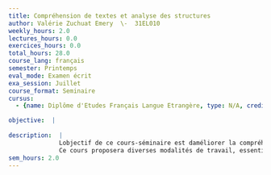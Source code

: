 ```yaml
---
title: Compréhension de textes et analyse des structures
author: Valérie Zuchuat Emery  \-  31EL010
weekly_hours: 2.0
lectures_hours: 0.0
exercices_hours: 0.0
total_hours: 28.0
course_lang: français
semester: Printemps
eval_mode: Examen écrit
exa_session: Juillet
course_format: Seminaire
cursus:
  - {name: Diplôme d'Etudes Français Langue Etrangère, type: N/A, credits: \-}

objective:  |
            
description:  |
              Lobjectif de ce cours-séminaire est daméliorer la compréhension des textes, en particulier argumentatifs, et dêtre capable de repérer leur structure globale : les étapes dune démonstration, les éléments essentiels dune introduction, la structure dun paragraphe.
              Ce cours proposera diverses modalités de travail, essentiellement méthodologiques : observation de textes de genres variés (articles de journaux, articles scientifiques, textes littéraires, etc.) ; analyse du plan (introduction, développement, conclusion) ; repérage des étapes de lintroduction (thème, thèse, problématique) ; pratique du paragraphe argumentatif ; usage des connecteurs.
sem_hours: 2.0
---
```


